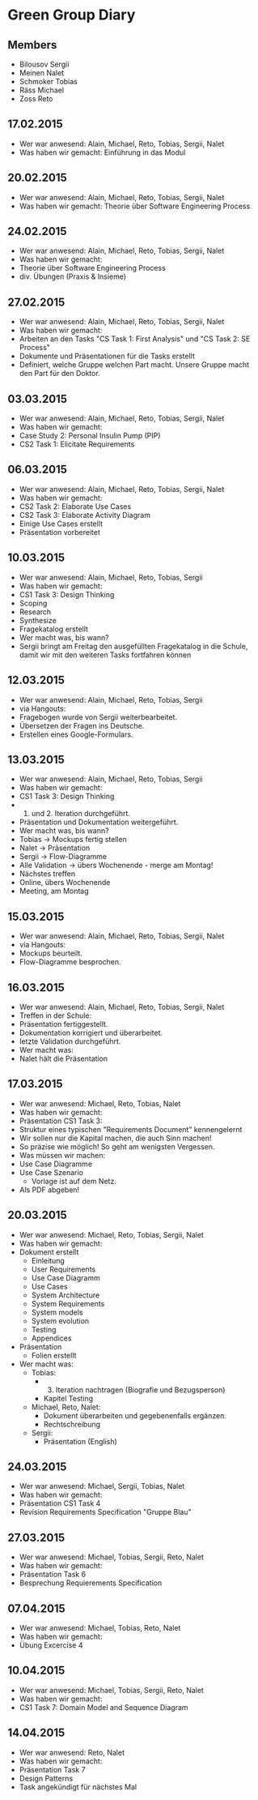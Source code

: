 # Green Group Diary
## Members
- Bilousov Sergii
- Meinen Nalet
- Schmoker Tobias
- Räss Michael
- Zoss Reto

## 17.02.2015
- Wer war anwesend: Alain, Michael, Reto, Tobias, Sergii, Nalet
- Was haben wir gemacht: Einführung in das Modul

## 20.02.2015
- Wer war anwesend: Alain, Michael, Reto, Tobias, Sergii, Nalet
- Was haben wir gemacht: Theorie über Software Engineering Process

## 24.02.2015
- Wer war anwesend: Alain, Michael, Reto, Tobias, Sergii, Nalet
- Was haben wir gemacht:
 - Theorie über Software Engineering Process
 - div. Übungen (Praxis & Insieme)

## 27.02.2015
- Wer war anwesend: Alain, Michael, Reto, Tobias, Sergii, Nalet
- Was haben wir gemacht:
 - Arbeiten an den Tasks "CS Task 1: First Analysis" und "CS Task 2: SE Process"
 - Dokumente und Präsentationen für die Tasks erstellt
 - Definiert, welche Gruppe welchen Part macht. Unsere Gruppe macht den Part für den Doktor.

## 03.03.2015
- Wer war anwesend: Alain, Michael, Reto, Tobias, Sergii, Nalet
- Was haben wir gemacht:
 - Case Study 2: Personal Insulin Pump (PIP)
 - CS2 Task 1: Elicitate Requirements

## 06.03.2015
- Wer war anwesend: Alain, Michael, Reto, Tobias, Sergii, Nalet
- Was haben wir gemacht:
 - CS2 Task 2: Elaborate Use Cases
 - CS2 Task 3: Elaborate Activity Diagram
 - Einige Use Cases erstellt
 - Präsentation vorbereitet

## 10.03.2015
- Wer war anwesend: Alain, Michael, Reto, Tobias, Sergii
- Was haben wir gemacht:
 - CS1 Task 3: Design Thinking
  - Scoping
  - Research
  - Synthesize
  - Fragekatalog erstellt
- Wer macht was, bis wann?
 - Sergii bringt am Freitag den ausgefüllten Fragekatalog in die Schule, damit wir mit den weiteren Tasks fortfahren können

## 12.03.2015
- Wer war anwesend: Alain, Michael, Reto, Tobias, Sergii
- via Hangouts:
 - Fragebogen wurde von Sergii weiterbearbeitet.
 - Übersetzen der Fragen ins Deutsche.
 - Erstellen eines Google-Formulars.

## 13.03.2015
- Wer war anwesend: Alain, Michael, Reto, Tobias, Sergii
- Was haben wir gemacht:
 - CS1 Task 3: Design Thinking
  - 1. und 2. Iteration durchgeführt.
  - Präsentation und Dokumentation weitergeführt.
- Wer macht was, bis wann?
 - Tobias -> Mockups fertig stellen
 - Nalet -> Präsentation
 - Sergii -> Flow-Diagramme
 - Alle Validation -> übers Wochenende - merge am Montag!
- Nächstes treffen
 - Online, übers Wochenende
 - Meeting, am Montag  

## 15.03.2015
- Wer war anwesend: Alain, Michael, Reto, Tobias, Sergii, Nalet
- via Hangouts:
 - Mockups beurteilt.
 - Flow-Diagramme besprochen.

## 16.03.2015
- Wer war anwesend: Alain, Michael, Reto, Tobias, Sergii, Nalet
- Treffen in der Schule:
 - Präsentation fertiggestellt.
 - Dokumentation korrigiert und überarbeitet.
 - letzte Validation durchgeführt.
- Wer macht was:
 - Nalet hält die Präsentation

## 17.03.2015
- Wer war anwesend: Michael, Reto, Tobias, Nalet
- Was haben wir gemacht:
 - Präsentation CS1 Task 3:
 - Struktur eines typischen "Requirements Document" kennengelernt
  - Wir sollen nur die Kapital machen, die auch Sinn machen!
  - So präzise wie möglich! So geht am wenigsten Vergessen.
 - Was müssen wir machen:
  - Use Case Diagramme
  - Use Case Szenario
    - Vorlage ist auf dem Netz.
  - Als PDF abgeben!

## 20.03.2015
- Wer war anwesend: Michael, Reto, Tobias, Sergii, Nalet
- Was haben wir gemacht:
 - Dokument erstellt
    - Einleitung
    - User Requirements
    - Use Case Diagramm
    - Use Cases
    - System Architecture
    - System Requirements
    - System models
    - System evolution
    - Testing
    - Appendices
 - Präsentation
    - Folien erstellt
- Wer macht was:
  - Tobias: 
    - 3. Iteration nachtragen (Biografie und Bezugsperson)
    - Kapitel Testing
  - Michael, Reto, Nalet:
    - Dokument überarbeiten und gegebenenfalls ergänzen.
    - Rechtschreibung
  - Sergii:
    - Präsentation (English) 

## 24.03.2015
- Wer war anwesend: Michael, Sergii, Tobias, Nalet
- Was haben wir gemacht:
 - Präsentation CS1 Task 4
 - Revision Requirements Specification "Gruppe Blau"

## 27.03.2015
- Wer war anwesend: Michael, Tobias, Sergii, Reto, Nalet
- Was haben wir gemacht:
 - Präsentation Task 6
 - Besprechung Requierements Specification

## 07.04.2015
- Wer war anwesend: Michael, Tobias, Reto, Nalet
- Was haben wir gemacht:
 - Übung Excercise 4

## 10.04.2015
- Wer war anwesend: Michael, Tobias, Sergii, Reto, Nalet
- Was haben wir gemacht:
 - CS1 Task 7: Domain Model and Sequence Diagram

## 14.04.2015
- Wer war anwesend: Reto, Nalet
- Was haben wir gemacht:
 - Präsentation Task 7
 - Design Patterns
 - Task angekündigt für nächstes Mal
 
 